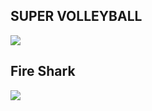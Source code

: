 

## SUPER VOLLEYBALL

![](https://retrogamingarchive.org/wp-content/uploads/2019/12/Super-Volleyball005.jpg)


## Fire Shark

![](https://retrogamingarchive.org/wp-content/uploads/2017/03/fire-shark-u-005-600x450.jpg)